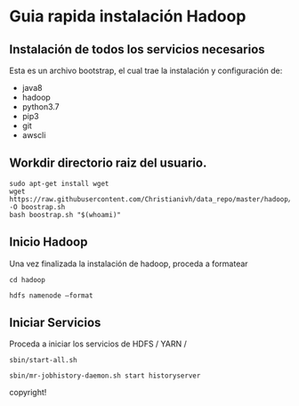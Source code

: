 # Guia rapida instalación Hadoop


## Instalación de todos los servicios necesarios

Esta es un archivo bootstrap, el cual trae la instalación y configuración de:

- java8
- hadoop
- python3.7
- pip3
- git
- awscli


## Workdir directorio raiz del usuario.

```
sudo apt-get install wget
wget https://raw.githubusercontent.com/Christianivh/data_repo/master/hadoop/bootstrap1.sh -O boostrap.sh
bash boostrap.sh "$(whoami)"

```

## Inicio Hadoop

Una vez finalizada la instalación de hadoop, proceda a formatear

```{shell}
cd hadoop

hdfs namenode –format
```


## Iniciar Servicios

Proceda a iniciar los servicios de HDFS / YARN /

```{shell}
sbin/start-all.sh

sbin/mr-jobhistory-daemon.sh start historyserver
```

copyright!
